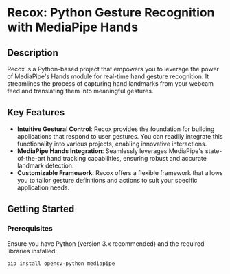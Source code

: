 # Recox: Python Gesture Recognition with MediaPipe Hands

## Description

Recox is a Python-based project that empowers you to leverage the power of MediaPipe's Hands module for real-time hand gesture recognition. It streamlines the process of capturing hand landmarks from your webcam feed and translating them into meaningful gestures.

## Key Features

- **Intuitive Gestural Control**: Recox provides the foundation for building applications that respond to user gestures. You can readily integrate this functionality into various projects, enabling innovative interactions.
- **MediaPipe Hands Integration**: Seamlessly leverages MediaPipe's state-of-the-art hand tracking capabilities, ensuring robust and accurate landmark detection.
- **Customizable Framework**: Recox offers a flexible framework that allows you to tailor gesture definitions and actions to suit your specific application needs.

## Getting Started

### Prerequisites

Ensure you have Python (version 3.x recommended) and the required libraries installed:

```bash
pip install opencv-python mediapipe
